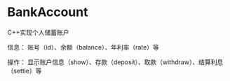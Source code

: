 # BankAccount
C++实现个人储蓄账户

信息：
账号（id）、余额（balance）、年利率（rate）等

操作：
显示账户信息（show）、存款（deposit）、取款（withdraw）、结算利息（settie）等

